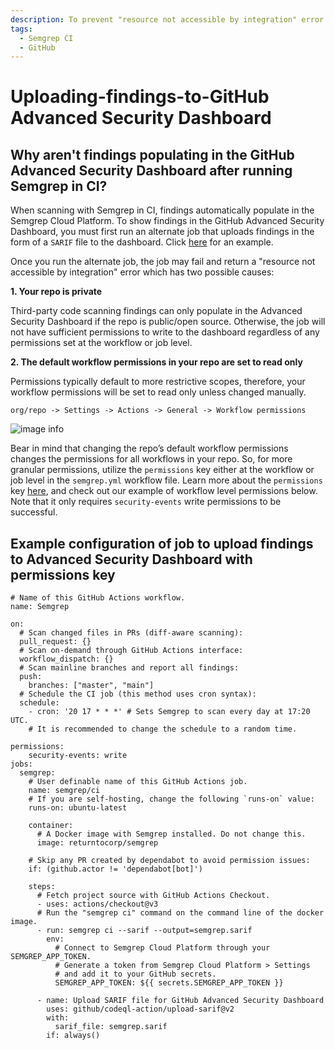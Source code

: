 ```yaml
---
description: To prevent "resource not accessible by integration" error when running job to upload findings to GitHub's Advanced Security Dashboard
tags:
  - Semgrep CI
  - GitHub
---
```


# Uploading-findings-to-GitHub Advanced Security Dashboard

## Why aren't findings populating in the GitHub Advanced Security Dashboard after running Semgrep in CI?

When scanning with Semgrep in CI, findings automatically populate in the Semgrep Cloud Platform. To show findings in the GitHub Advanced Security Dashboard, you must first run an alternate job that uploads findings in the form of a `SARIF` file to the dashboard. Click [here](https://semgrep.dev/docs/semgrep-ci/sample-ci-configs/#sample-github-actions-configuration-file) for an example.

Once you run the alternate job, the job may fail and return a "resource not accessible by integration" error which has two possible causes:

**1. Your repo is private**

Third-party code scanning findings can only populate in the Advanced Security Dashboard if the repo is public/open source. Otherwise, the job will not have sufficient permissions to write to the dashboard regardless of any permissions set at the workflow or job level.

**2. The default workflow permissions in your repo are set to read only**

Permissions typically default to more restrictive scopes, therefore, your workflow permissions will be set to read only unless changed manually.

`org/repo -> Settings -> Actions -> General -> Workflow permissions`

![image info](/img/kb/github-default-workflow-permissions.png)

Bear in mind that changing the repo’s default workflow permissions changes the permissions for all workflows in your repo. So, for more granular permissions, utilize the `permissions` key either at the workflow or job level in the `semgrep.yml` workflow file. Learn more about the `permissions` key [here](https://docs.github.com/en/actions/using-jobs/assigning-permissions-to-jobs#setting-the-github_token-permissions-for-all-jobs-in-a-workflow), and check out our example of workflow level permissions below. Note that it only requires `security-events` write permissions to be successful.

## Example configuration of job to upload findings to Advanced Security Dashboard with permissions key

```
# Name of this GitHub Actions workflow.
name: Semgrep

on:
  # Scan changed files in PRs (diff-aware scanning):
  pull_request: {}
  # Scan on-demand through GitHub Actions interface:
  workflow_dispatch: {}
  # Scan mainline branches and report all findings:
  push:
    branches: ["master", "main"]
  # Schedule the CI job (this method uses cron syntax):
  schedule:
    - cron: '20 17 * * *' # Sets Semgrep to scan every day at 17:20 UTC.
    # It is recommended to change the schedule to a random time.
    
permissions: 
    security-events: write
jobs:
  semgrep:
    # User definable name of this GitHub Actions job.
    name: semgrep/ci 
    # If you are self-hosting, change the following `runs-on` value: 
    runs-on: ubuntu-latest

    container:
      # A Docker image with Semgrep installed. Do not change this.
      image: returntocorp/semgrep

    # Skip any PR created by dependabot to avoid permission issues:
    if: (github.actor != 'dependabot[bot]')

    steps:
      # Fetch project source with GitHub Actions Checkout.
      - uses: actions/checkout@v3
      # Run the "semgrep ci" command on the command line of the docker image.
      - run: semgrep ci --sarif --output=semgrep.sarif
        env:
          # Connect to Semgrep Cloud Platform through your SEMGREP_APP_TOKEN.
          # Generate a token from Semgrep Cloud Platform > Settings
          # and add it to your GitHub secrets.
          SEMGREP_APP_TOKEN: ${{ secrets.SEMGREP_APP_TOKEN }}

      - name: Upload SARIF file for GitHub Advanced Security Dashboard
        uses: github/codeql-action/upload-sarif@v2
        with:
          sarif_file: semgrep.sarif
        if: always()
```
